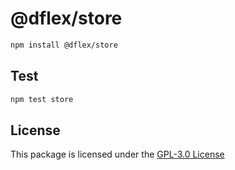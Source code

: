# @dflex/store

>

```bash
npm install @dflex/store
```

## Test

```sh
npm test store
```

## License

This package is licensed under the [GPL-3.0 License](https://github.com/jalal246/dflex/tree/master/packages/store/LICENSE)
